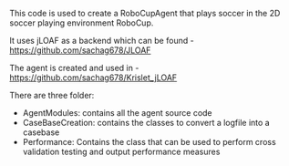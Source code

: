 This code is used to create a RoboCupAgent that plays soccer in the 2D soccer playing environment RoboCup.

It uses jLOAF as a backend which can be found - https://github.com/sachag678/JLOAF

The agent is created and used in - https://github.com/sachag678/Krislet_jLOAF

There are three folder:
  - AgentModules: contains all the agent source code
  - CaseBaseCreation: contains the classes to convert a logfile into a casebase
  - Performance: Contains the class that can be used to perform cross validation testing and output performance measures
  
